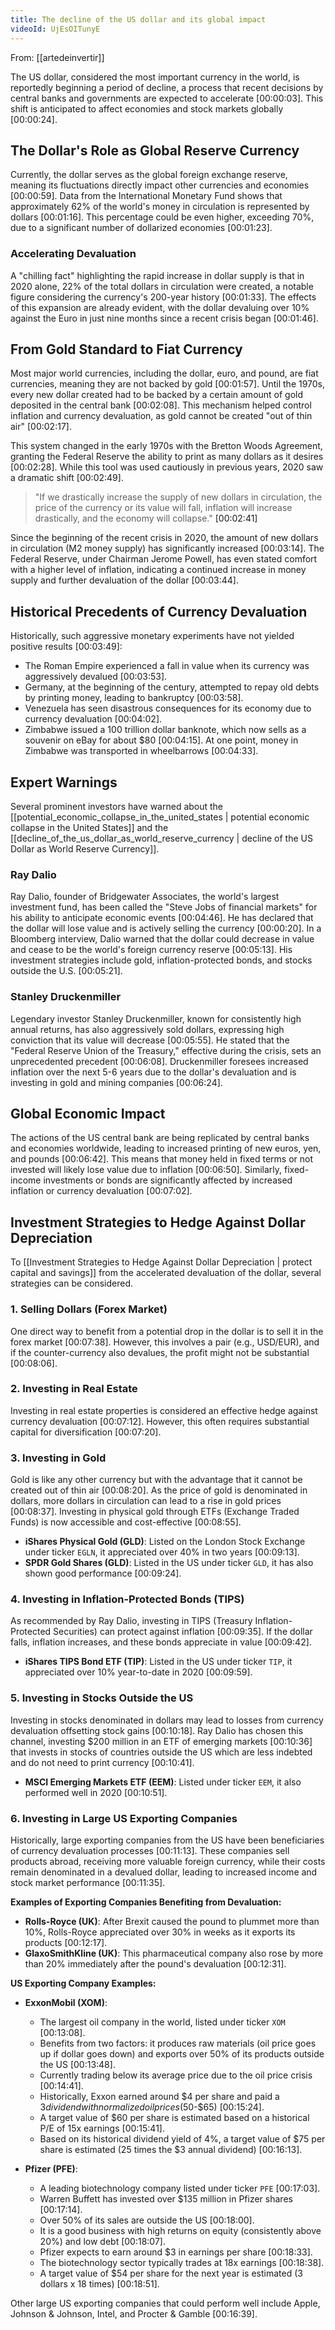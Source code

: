 ```yaml
---
title: The decline of the US dollar and its global impact
videoId: UjEsOITunyE
---
```


From: [[artedeinvertir]] <br/> 

The US dollar, considered the most important currency in the world, is reportedly beginning a period of decline, a process that recent decisions by central banks and governments are expected to accelerate <a class="yt-timestamp" data-t="00:00:03">[00:00:03]</a>. This shift is anticipated to affect economies and stock markets globally <a class="yt-timestamp" data-t="00:00:24">[00:00:24]</a>.

## The Dollar's Role as Global Reserve Currency

Currently, the dollar serves as the global foreign exchange reserve, meaning its fluctuations directly impact other currencies and economies <a class="yt-timestamp" data-t="00:00:59">[00:00:59]</a>. Data from the International Monetary Fund shows that approximately 62% of the world's money in circulation is represented by dollars <a class="yt-timestamp" data-t="00:01:16">[00:01:16]</a>. This percentage could be even higher, exceeding 70%, due to a significant number of dollarized economies <a class="yt-timestamp" data-t="00:01:23">[00:01:23]</a>.

### Accelerating Devaluation

A "chilling fact" highlighting the rapid increase in dollar supply is that in 2020 alone, 22% of the total dollars in circulation were created, a notable figure considering the currency's 200-year history <a class="yt-timestamp" data-t="00:01:33">[00:01:33]</a>. The effects of this expansion are already evident, with the dollar devaluing over 10% against the Euro in just nine months since a recent crisis began <a class="yt-timestamp" data-t="00:01:46">[00:01:46]</a>.

## From Gold Standard to Fiat Currency

Most major world currencies, including the dollar, euro, and pound, are fiat currencies, meaning they are not backed by gold <a class="yt-timestamp" data-t="00:01:57">[00:01:57]</a>. Until the 1970s, every new dollar created had to be backed by a certain amount of gold deposited in the central bank <a class="yt-timestamp" data-t="00:02:08">[00:02:08]</a>. This mechanism helped control inflation and currency devaluation, as gold cannot be created "out of thin air" <a class="yt-timestamp" data-t="00:02:17">[00:02:17]</a>.

This system changed in the early 1970s with the Bretton Woods Agreement, granting the Federal Reserve the ability to print as many dollars as it desires <a class="yt-timestamp" data-t="00:02:28">[00:02:28]</a>. While this tool was used cautiously in previous years, 2020 saw a dramatic shift <a class="yt-timestamp" data-t="00:02:49">[00:02:49]</a>.

> "If we drastically increase the supply of new dollars in circulation, the price of the currency or its value will fall, inflation will increase drastically, and the economy will collapse." <a class="yt-timestamp" data-t="00:02:41">[00:02:41]</a>

Since the beginning of the recent crisis in 2020, the amount of new dollars in circulation (M2 money supply) has significantly increased <a class="yt-timestamp" data-t="00:03:14">[00:03:14]</a>. The Federal Reserve, under Chairman Jerome Powell, has even stated comfort with a higher level of inflation, indicating a continued increase in money supply and further devaluation of the dollar <a class="yt-timestamp" data-t="00:03:44">[00:03:44]</a>.

## Historical Precedents of Currency Devaluation

Historically, such aggressive monetary experiments have not yielded positive results <a class="yt-timestamp" data-t="00:03:49">[00:03:49]</a>:
*   The Roman Empire experienced a fall in value when its currency was aggressively devalued <a class="yt-timestamp" data-t="00:03:53">[00:03:53]</a>.
*   Germany, at the beginning of the century, attempted to repay old debts by printing money, leading to bankruptcy <a class="yt-timestamp" data-t="00:03:58">[00:03:58]</a>.
*   Venezuela has seen disastrous consequences for its economy due to currency devaluation <a class="yt-timestamp" data-t="00:04:02">[00:04:02]</a>.
*   Zimbabwe issued a 100 trillion dollar banknote, which now sells as a souvenir on eBay for about $80 <a class="yt-timestamp" data-t="00:04:15">[00:04:15]</a>. At one point, money in Zimbabwe was transported in wheelbarrows <a class="yt-timestamp" data-t="00:04:33">[00:04:33]</a>.

## Expert Warnings

Several prominent investors have warned about the [[potential_economic_collapse_in_the_united_states | potential economic collapse in the United States]] and the [[decline_of_the_us_dollar_as_world_reserve_currency | decline of the US Dollar as World Reserve Currency]].

### Ray Dalio

Ray Dalio, founder of Bridgewater Associates, the world's largest investment fund, has been called the "Steve Jobs of financial markets" for his ability to anticipate economic events <a class="yt-timestamp" data-t="00:04:46">[00:04:46]</a>. He has declared that the dollar will lose value and is actively selling the currency <a class="yt-timestamp" data-t="00:00:20">[00:00:20]</a>. In a Bloomberg interview, Dalio warned that the dollar could decrease in value and cease to be the world's foreign currency reserve <a class="yt-timestamp" data-t="00:05:13">[00:05:13]</a>. His investment strategies include gold, inflation-protected bonds, and stocks outside the U.S. <a class="yt-timestamp" data-t="00:05:21">[00:05:21]</a>.

### Stanley Druckenmiller

Legendary investor Stanley Druckenmiller, known for consistently high annual returns, has also aggressively sold dollars, expressing high conviction that its value will decrease <a class="yt-timestamp" data-t="00:05:55">[00:05:55]</a>. He stated that the "Federal Reserve Union of the Treasury," effective during the crisis, sets an unprecedented precedent <a class="yt-timestamp" data-t="00:06:08">[00:06:08]</a>. Druckenmiller foresees increased inflation over the next 5-6 years due to the dollar's devaluation and is investing in gold and mining companies <a class="yt-timestamp" data-t="00:06:24">[00:06:24]</a>.

## Global Economic Impact

The actions of the US central bank are being replicated by central banks and economies worldwide, leading to increased printing of new euros, yen, and pounds <a class="yt-timestamp" data-t="00:06:42">[00:06:42]</a>. This means that money held in fixed terms or not invested will likely lose value due to inflation <a class="yt-timestamp" data-t="00:06:50">[00:06:50]</a>. Similarly, fixed-income investments or bonds are significantly affected by increased inflation or currency devaluation <a class="yt-timestamp" data-t="00:07:02">[00:07:02]</a>.

## Investment Strategies to Hedge Against Dollar Depreciation

To [[Investment Strategies to Hedge Against Dollar Depreciation | protect capital and savings]] from the accelerated devaluation of the dollar, several strategies can be considered.

### 1. Selling Dollars (Forex Market)
One direct way to benefit from a potential drop in the dollar is to sell it in the forex market <a class="yt-timestamp" data-t="00:07:38">[00:07:38]</a>. However, this involves a pair (e.g., USD/EUR), and if the counter-currency also devalues, the profit might not be substantial <a class="yt-timestamp" data-t="00:08:06">[00:08:06]</a>.

### 2. Investing in Real Estate
Investing in real estate properties is considered an effective hedge against currency devaluation <a class="yt-timestamp" data-t="00:07:12">[00:07:12]</a>. However, this often requires substantial capital for diversification <a class="yt-timestamp" data-t="00:07:20">[00:07:20]</a>.

### 3. Investing in Gold
Gold is like any other currency but with the advantage that it cannot be created out of thin air <a class="yt-timestamp" data-t="00:08:20">[00:08:20]</a>. As the price of gold is denominated in dollars, more dollars in circulation can lead to a rise in gold prices <a class="yt-timestamp" data-t="00:08:37">[00:08:37]</a>. Investing in physical gold through ETFs (Exchange Traded Funds) is now accessible and cost-effective <a class="yt-timestamp" data-t="00:08:55">[00:08:55]</a>.
*   **iShares Physical Gold (GLD)**: Listed on the London Stock Exchange under ticker `EGLN`, it appreciated over 40% in two years <a class="yt-timestamp" data-t="00:09:13">[00:09:13]</a>.
*   **SPDR Gold Shares (GLD)**: Listed in the US under ticker `GLD`, it has also shown good performance <a class="yt-timestamp" data-t="00:09:24">[00:09:24]</a>.

### 4. Investing in Inflation-Protected Bonds (TIPS)
As recommended by Ray Dalio, investing in TIPS (Treasury Inflation-Protected Securities) can protect against inflation <a class="yt-timestamp" data-t="00:09:35">[00:09:35]</a>. If the dollar falls, inflation increases, and these bonds appreciate in value <a class="yt-timestamp" data-t="00:09:42">[00:09:42]</a>.
*   **iShares TIPS Bond ETF (TIP)**: Listed in the US under ticker `TIP`, it appreciated over 10% year-to-date in 2020 <a class="yt-timestamp" data-t="00:09:59">[00:09:59]</a>.

### 5. Investing in Stocks Outside the US
Investing in stocks denominated in dollars may lead to losses from currency devaluation offsetting stock gains <a class="yt-timestamp" data-t="00:10:18">[00:10:18]</a>. Ray Dalio has chosen this channel, investing $200 million in an ETF of emerging markets <a class="yt-timestamp" data-t="00:10:36">[00:10:36]</a> that invests in stocks of countries outside the US which are less indebted and do not need to print currency <a class="yt-timestamp" data-t="00:10:41">[00:10:41]</a>.
*   **MSCI Emerging Markets ETF (EEM)**: Listed under ticker `EEM`, it also performed well in 2020 <a class="yt-timestamp" data-t="00:10:51">[00:10:51]</a>.

### 6. Investing in Large US Exporting Companies
Historically, large exporting companies from the US have been beneficiaries of currency devaluation processes <a class="yt-timestamp" data-t="00:11:13">[00:11:13]</a>. These companies sell products abroad, receiving more valuable foreign currency, while their costs remain denominated in a devalued dollar, leading to increased income and stock market performance <a class="yt-timestamp" data-t="00:11:35">[00:11:35]</a>.

**Examples of Exporting Companies Benefiting from Devaluation:**
*   **Rolls-Royce (UK)**: After Brexit caused the pound to plummet more than 10%, Rolls-Royce appreciated over 30% in weeks as it exports its products <a class="yt-timestamp" data-t="00:12:17">[00:12:17]</a>.
*   **GlaxoSmithKline (UK)**: This pharmaceutical company also rose by more than 20% immediately after the pound's devaluation <a class="yt-timestamp" data-t="00:12:31">[00:12:31]</a>.

**US Exporting Company Examples:**

*   **ExxonMobil (XOM)**:
    *   The largest oil company in the world, listed under ticker `XOM` <a class="yt-timestamp" data-t="00:13:08">[00:13:08]</a>.
    *   Benefits from two factors: it produces raw materials (oil price goes up if dollar goes down) and exports over 50% of its products outside the US <a class="yt-timestamp" data-t="00:13:48">[00:13:48]</a>.
    *   Currently trading below its average price due to the oil price crisis <a class="yt-timestamp" data-t="00:14:41">[00:14:41]</a>.
    *   Historically, Exxon earned around $4 per share and paid a $3 dividend with normalized oil prices ($50-$65) <a class="yt-timestamp" data-t="00:15:24">[00:15:24]</a>.
    *   A target value of $60 per share is estimated based on a historical P/E of 15x earnings <a class="yt-timestamp" data-t="00:15:41">[00:15:41]</a>.
    *   Based on its historical dividend yield of 4%, a target value of $75 per share is estimated (25 times the $3 annual dividend) <a class="yt-timestamp" data-t="00:16:13">[00:16:13]</a>.

*   **Pfizer (PFE)**:
    *   A leading biotechnology company listed under ticker `PFE` <a class="yt-timestamp" data-t="00:17:03">[00:17:03]</a>.
    *   Warren Buffett has invested over $135 million in Pfizer shares <a class="yt-timestamp" data-t="00:17:14">[00:17:14]</a>.
    *   Over 50% of its sales are outside the US <a class="yt-timestamp" data-t="00:18:00">[00:18:00]</a>.
    *   It is a good business with high returns on equity (consistently above 20%) and low debt <a class="yt-timestamp" data-t="00:18:07">[00:18:07]</a>.
    *   Pfizer expects to earn around $3 in earnings per share <a class="yt-timestamp" data-t="00:18:33">[00:18:33]</a>.
    *   The biotechnology sector typically trades at 18x earnings <a class="yt-timestamp" data-t="00:18:38">[00:18:38]</a>.
    *   A target value of $54 per share for the next year is estimated (3 dollars x 18 times) <a class="yt-timestamp" data-t="00:18:51">[00:18:51]</a>.

Other large US exporting companies that could perform well include Apple, Johnson & Johnson, Intel, and Procter & Gamble <a class="yt-timestamp" data-t="00:16:39">[00:16:39]</a>.